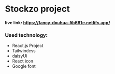 # Stockzo project

#### live link: https://fancy-douhua-5b681e.netlify.app/

### Used technology:

- React.js Project
- Tailwindcss
- daisyUi
- React icon
- Google font
